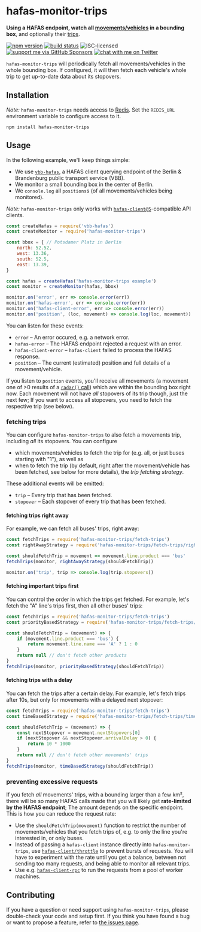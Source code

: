 # hafas-monitor-trips

**Using a HAFAS endpoint, watch all [movements/vehicles](https://github.com/public-transport/hafas-client/blob/5/docs/radar.md) in a bounding box**, and optionally their [trips](https://github.com/public-transport/hafas-client/blob/5/docs/trip.md).

[![npm version](https://img.shields.io/npm/v/hafas-monitor-trips.svg)](https://www.npmjs.com/package/hafas-monitor-trips)
[![build status](https://api.travis-ci.org/derhuerst/hafas-monitor-trips.svg?branch=master)](https://travis-ci.org/derhuerst/hafas-monitor-trips)
![ISC-licensed](https://img.shields.io/github/license/derhuerst/hafas-monitor-trips.svg)
[![support me via GitHub Sponsors](https://img.shields.io/badge/support%20me-donate-fa7664.svg)](https://github.com/sponsors/derhuerst)
[![chat with me on Twitter](https://img.shields.io/badge/chat%20with%20me-on%20Twitter-1da1f2.svg)](https://twitter.com/derhuerst)

`hafas-monitor-trips` will periodically fetch all movements/vehicles in the whole bounding box. If configured, it will then fetch each vehicle's whole trip to get up-to-date data about its stopovers.


## Installation

*Note:* `hafas-monitor-trips` needs access to [Redis](https://redis.io/). Set the `REDIS_URL` environment variable to configure access to it.

```shell
npm install hafas-monitor-trips
```


## Usage

In the following example, we'll keep things simple:

- We use [`vbb-hafas`](https://github.com/public-transport/vbb-hafas), a HAFAS client querying endpoint of the Berlin & Brandenburg public transport service (VBB).
- We monitor a small bounding box in the center of Berlin.
- We `console.log` all `positions`s (of all movements/vehicles being monitored).

*Note:* `hafas-monitor-trips` only works with [`hafas-client@5`](https://github.com/public-transport/hafas-client/tree/5)-compatible API clients.

```js
const createHafas = require('vbb-hafas')
const createMonitor = require('hafas-monitor-trips')

const bbox = { // Potsdamer Platz in Berlin
	north: 52.52,
	west: 13.36,
	south: 52.5,
	east: 13.39,
}

const hafas = createHafas('hafas-monitor-trips example')
const monitor = createMonitor(hafas, bbox)

monitor.on('error', err => console.error(err))
monitor.on('hafas-error', err => console.error(err))
monitor.on('hafas-client-error', err => console.error(err))
monitor.on('position', (loc, movement) => console.log(loc, movement))
```

You can listen for these events:

- `error` – An error occured, e.g. a network error.
- `hafas-error` – The HAFAS endpoint rejected a request with an error.
- `hafas-client-error` – `hafas-client` failed to process the HAFAS response.
- `position` – The current (estimated) position and full details of a movement/vehicle.

If you listen to `position` events, you'll receive all movements (a movement one of >0 results of a [`radar()` call](https://github.com/public-transport/hafas-client/blob/5/docs/radar.md)) which are within the bounding box right now. Each movement will not have *all* stopovers of its trip though, just the next few; If you want to access all stopovers, you need to fetch the respective trip (see below).

### fetching trips

You can configure `hafas-monitor-trips` to also fetch a movements trip, including *all* its stopovers. You can configure
- which movements/vehicles to fetch the trip for (e.g. all, or just buses starting with "1"), as well as
- when to fetch the trip (by default, right after the movement/vehicle has been fetched, see below for more details), the *trip fetching strategy*.

These additional events will be emitted:

- `trip` – Every trip that has been fetched.
- `stopover` – Each stopover of every trip that has been fetched.

#### fetching trips right away

For example, we can fetch all buses' trips, right away:

```js
const fetchTrips = require('hafas-monitor-trips/fetch-trips')
const rightAwayStrategy = require('hafas-monitor-trips/fetch-trips/right-away')

const shouldFetchTrip = movement => movement.line.product === 'bus'
fetchTrips(monitor, rightAwayStrategy(shouldFetchTrip))

monitor.on('trip', trip => console.log(trip.stopovers))
```

#### fetching important trips first

You can control the order in which the trips get fetched. For example, let's fetch the "A" line's trips first, then all other buses' trips:

```js
const fetchTrips = require('hafas-monitor-trips/fetch-trips')
const priorityBasedStrategy = require('hafas-monitor-trips/fetch-trips/priority-based')

const shouldFetchTrip = (movement) => {
	if (movement.line.product === 'bus') {
		return movement.line.name === 'A' ? 1 : 0
	}
	return null // don't fetch other products
}
fetchTrips(monitor, priorityBasedStrategy(shouldFetchTrip))
```

#### fetching trips with a delay

You can fetch the trips after a certain delay. For example, let's fetch trips after 10s, but only for movements with a delayed next stopover:

```js
const fetchTrips = require('hafas-monitor-trips/fetch-trips')
const timeBasedStrategy = require('hafas-monitor-trips/fetch-trips/time-based')

const shouldFetchTrip = (movement) => {
	const nextStopover = movement.nextStopovers[0]
	if (nextStopover && nextStopover.arrivalDelay > 0) {
		return 10 * 1000
	}
	return null // don't fetch other movements' trips
}
fetchTrips(monitor, timeBasedStrategy(shouldFetchTrip))
```

### preventing excessive requests

If you fetch *all* movements' trips, with a bounding larger than a few km², there will be so many HAFAS calls made that you will likely get **rate-limited by the HAFAS endpoint**; The amount depends on the specific endpoint. This is how you can reduce the request rate:

- Use the `shouldFetchTrip(movement)` function to restrict the number of movements/vehicles that you fetch trips of, e.g. to only the line you're interested in, or only buses.
- Instead of passing a `hafas-client` instance directly into `hafas-monitor-trips`, use [`hafas-client/throttle`](https://github.com/public-transport/hafas-client/blob/5/docs/readme.md#throttling-requests) to prevent bursts of requests. You will have to experiment with the rate until you get a balance, between not sending too many requests, and being able to monitor all relevant trips.
- Use e.g. [`hafas-client-rpc`](https://github.com/derhuerst/hafas-client-rpc) to run the requests from a pool of worker machines.


## Contributing

If you have a question or need support using `hafas-monitor-trips`, please double-check your code and setup first. If you think you have found a bug or want to propose a feature, refer to [the issues page](https://github.com/derhuerst/hafas-monitor-trips/issues).
